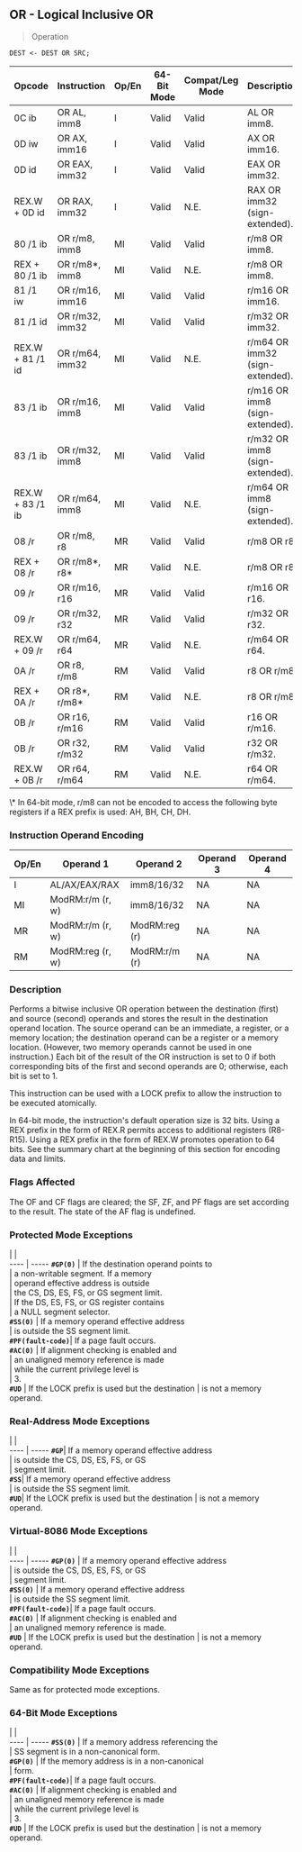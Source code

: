 ## OR - Logical Inclusive OR

> Operation

``` slim
DEST <- DEST OR SRC;

```

 Opcode          | Instruction    | Op/En| 64-Bit Mode| Compat/Leg Mode| Description                    
 ---  | --- | --- | --- | --- | ---
 0C ib           | OR AL, imm8    | I    | Valid      | Valid          | AL OR imm8.                    
 0D iw           | OR AX, imm16   | I    | Valid      | Valid          | AX OR imm16.                   
 0D id           | OR EAX, imm32  | I    | Valid      | Valid          | EAX OR imm32.                  
 REX.W + 0D id   | OR RAX, imm32  | I    | Valid      | N.E.           | RAX OR imm32 (sign-extended).  
 80 /1 ib        | OR r/m8, imm8  | MI   | Valid      | Valid          | r/m8 OR imm8.                  
 REX + 80 /1 ib  | OR r/m8\*, imm8 | MI   | Valid      | N.E.           | r/m8 OR imm8.                  
 81 /1 iw        | OR r/m16, imm16| MI   | Valid      | Valid          | r/m16 OR imm16.                
 81 /1 id        | OR r/m32, imm32| MI   | Valid      | Valid          | r/m32 OR imm32.                
 REX.W + 81 /1 id| OR r/m64, imm32| MI   | Valid      | N.E.           | r/m64 OR imm32 (sign-extended).
 83 /1 ib        | OR r/m16, imm8 | MI   | Valid      | Valid          | r/m16 OR imm8 (sign-extended). 
 83 /1 ib        | OR r/m32, imm8 | MI   | Valid      | Valid          | r/m32 OR imm8 (sign-extended). 
 REX.W + 83 /1 ib| OR r/m64, imm8 | MI   | Valid      | N.E.           | r/m64 OR imm8 (sign-extended). 
 08 /r           | OR r/m8, r8    | MR   | Valid      | Valid          | r/m8 OR r8.                    
 REX + 08 /r     | OR r/m8\*, r8\*  | MR   | Valid      | N.E.           | r/m8 OR r8.                    
 09 /r           | OR r/m16, r16  | MR   | Valid      | Valid          | r/m16 OR r16.                  
 09 /r           | OR r/m32, r32  | MR   | Valid      | Valid          | r/m32 OR r32.                  
 REX.W + 09 /r   | OR r/m64, r64  | MR   | Valid      | N.E.           | r/m64 OR r64.                  
 0A /r           | OR r8, r/m8    | RM   | Valid      | Valid          | r8 OR r/m8.                    
 REX + 0A /r     | OR r8\*, r/m8\*  | RM   | Valid      | N.E.           | r8 OR r/m8.                    
 0B /r           | OR r16, r/m16  | RM   | Valid      | Valid          | r16 OR r/m16.                  
 0B /r           | OR r32, r/m32  | RM   | Valid      | Valid          | r32 OR r/m32.                  
 REX.W + 0B /r   | OR r64, r/m64  | RM   | Valid      | N.E.           | r64 OR r/m64.                  
<aside class="notification">
\* In 64-bit mode, r/m8 can not be encoded to access the following byte
registers if a REX prefix is used: AH, BH, CH, DH.
</aside>


### Instruction Operand Encoding
 Op/En| Operand 1       | Operand 2    | Operand 3| Operand 4
 ---  | --- | --- | --- | ---
 I    | AL/AX/EAX/RAX   | imm8/16/32   | NA       | NA       
 MI   | ModRM:r/m (r, w)| imm8/16/32   | NA       | NA       
 MR   | ModRM:r/m (r, w)| ModRM:reg (r)| NA       | NA       
 RM   | ModRM:reg (r, w)| ModRM:r/m (r)| NA       | NA       

### Description
Performs a bitwise inclusive OR operation between the destination (first) and
source (second) operands and stores the result in the destination operand location.
The source operand can be an immediate, a register, or a memory location; the
destination operand can be a register or a memory location. (However, two memory
operands cannot be used in one instruction.) Each bit of the result of the OR
instruction is set to 0 if both corresponding bits of the first and second operands
are 0; otherwise, each bit is set to 1.

This instruction can be used with a LOCK prefix to allow the instruction to
be executed atomically.

In 64-bit mode, the instruction's default operation size is 32 bits. Using a
REX prefix in the form of REX.R permits access to additional registers (R8-R15).
Using a REX prefix in the form of REX.W promotes operation to 64 bits. See the
summary chart at the beginning of this section for encoding data and limits.



### Flags Affected
The OF and CF flags are cleared; the SF, ZF, and PF flags are set according
to the result. The state of the AF flag is undefined.


### Protected Mode Exceptions
   | |  
---- | -----
 **``#GP(0)``**         | If the destination operand points to          
                | a non-writable segment. If a memory           
                | operand effective address is outside          
                | the CS, DS, ES, FS, or GS segment limit.      
                | If the DS, ES, FS, or GS register contains    
                | a NULL segment selector.                      
 **``#SS(0)``**         | If a memory operand effective address         
                | is outside the SS segment limit.              
 **``#PF(fault-code)``**| If a page fault occurs.                       
 **``#AC(0)``**         | If alignment checking is enabled and          
                | an unaligned memory reference is made         
                | while the current privilege level is          
                | 3.                                            
 **``#UD``**            | If the LOCK prefix is used but the destination
                | is not a memory operand.                      

### Real-Address Mode Exceptions
   | |  
---- | -----
 **``#GP``**| If a memory operand effective address         
    | is outside the CS, DS, ES, FS, or GS          
    | segment limit.                                
 **``#SS``**| If a memory operand effective address         
    | is outside the SS segment limit.              
 **``#UD``**| If the LOCK prefix is used but the destination
    | is not a memory operand.                      

### Virtual-8086 Mode Exceptions
   | |  
---- | -----
 **``#GP(0)``**         | If a memory operand effective address         
                | is outside the CS, DS, ES, FS, or GS          
                | segment limit.                                
 **``#SS(0)``**         | If a memory operand effective address         
                | is outside the SS segment limit.              
 **``#PF(fault-code)``**| If a page fault occurs.                       
 **``#AC(0)``**         | If alignment checking is enabled and          
                | an unaligned memory reference is made.        
 **``#UD``**            | If the LOCK prefix is used but the destination
                | is not a memory operand.                      

### Compatibility Mode Exceptions
Same as for protected mode exceptions.


### 64-Bit Mode Exceptions
   | |  
---- | -----
 **``#SS(0)``**         | If a memory address referencing the           
                | SS segment is in a non-canonical form.        
 **``#GP(0)``**         | If the memory address is in a non-canonical   
                | form.                                         
 **``#PF(fault-code)``**| If a page fault occurs.                       
 **``#AC(0)``**         | If alignment checking is enabled and          
                | an unaligned memory reference is made         
                | while the current privilege level is          
                | 3.                                            
 **``#UD``**            | If the LOCK prefix is used but the destination
                | is not a memory operand.                      
